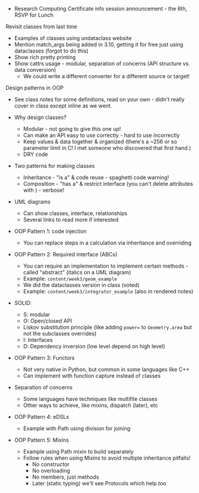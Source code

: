 - Research Computing Certificate info session announcement - the 6th, RSVP for
  Lunch

Revisit classes from last time

- Examples of classes using undataclass website
- Mention match_args being added in 3.10, getting it for free just using
  dataclasses (forgot to do this)
- Show rich pretty printing
- Show cattrs usage - modular, separation of concerns (API structure vs. data
  conversion)
  - We could write a different converter for a different source or target!

Design patterns in OOP

- See class notes for some definitions, read on your own - didn't really cover
  in class except inline as we went.
- Why design classes?
  - Modular - not going to give this one up!
  - Can make an API easy to use correctly - hard to use incorrectly
  - Keep values & data together & organized (there's a ~256 or so parameter
    limit in C! I met someone who discovered that first hand.)
  - DRY code
- Two patterns for making classes
  - Inheritance - "is a" & code reuse - spaghetti code warning!
  - Composition - "has a" & restrict interface (you can't delete attributes with
    ) - verbose!
- UML diagrams

  - Can show classes, interface, relationships
  - Several links to read more if interested

- OOP Pattern 1: code injection

  - You can replace steps in a calculation via inheritance and overriding

- OOP Pattern 2: Required interface (ABCs)

  - You can require an implementation to implement certain methods - called
    "abstract" (italics on a UML diagram)
  - Example: `content/week3/geom_example`
  - We did the dataclasses version in class (voted)
  - Example: `content/week3/integrator_example` (also in rendered notes)

- SOLID:

  - S: modular
  - O: Open/closed API
  - Liskov substitution principle (like adding `power=` to `Geometry.area` but
    not the subclasses overrides)
  - I: Interfaces
  - D: Dependency inversion (low level depend on high level)

- OOP Pattern 3: Functors

  - Not very native in Python, but common in some languages like C++
  - Can implement with function capture instead of classes

- Separation of concerns

  - Some languages have techniques like multifile classes
  - Other ways to achieve, like mixins, dispatch (later), etc

- OOP Pattern 4: eDSLs

  - Example with Path using division for joining

- OOP Pattern 5: Mixins
  - Example using Path mixin to build separately
  - Follow rules when using Mixins to avoid multiple inheritance pitfalls!
    - No constructor
    - No overloading
    - No members, just methods
    - Later (static typing) we'll see Protocols which help too
